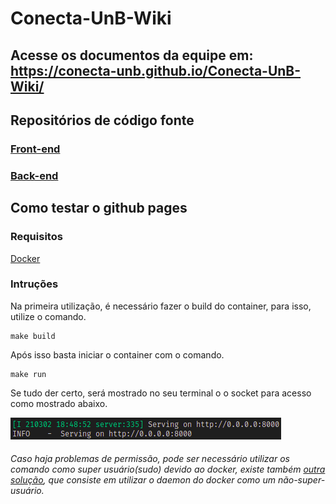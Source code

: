 # Conecta-UnB-Wiki

## Acesse os documentos da equipe em: https://conecta-unb.github.io/Conecta-UnB-Wiki/

## Repositórios de código fonte

### [Front-end](https://github.com/Conecta-UnB/2020.2-Conecta-Unb-Frontend)

### [Back-end](https://github.com/Conecta-UnB/Conecta-Unb-Backend)

## Como testar o github pages

### Requisitos

[Docker](https://www.docker.com/)

### Intruções

Na primeira utilização, é necessário fazer o build do container, para isso, utilize o comando.
```
make build
```
Após isso basta iniciar o container com o comando.
```
make run
```
Se tudo der certo, será mostrado no seu terminal o o socket para acesso como mostrado abaixo.

![Imagem do terminal](docs/assets/sucess.png)
###### Caso haja problemas de permissão, pode ser necessário utilizar os comando como super usuário(sudo) devido ao docker, existe também [outra solução](https://docs.docker.com/engine/security/rootless/), que consiste em utilizar o daemon do docker como um não-super-usuário.

